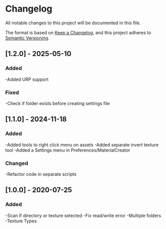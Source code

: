 # Changelog
All notable changes to this project will be documented in this file.

The format is based on [Keep a Changelog](https://keepachangelog.com/en/1.0.0/),
and this project adheres to [Semantic Versioning](https://semver.org/spec/v2.0.0.html).

## [1.2.0] - 2025-05-10
### Added
-Added URP support

### Fixed
-Check if folder exists before creating settings file

## [1.1.0] - 2024-11-18
### Added
-Added tools to right click menu on assets
-Added separate invert texture tool
-Added a Settings menu in Preferences/MaterialCreator

### Changed
-Refactor code in separate scripts

## [1.0.0] - 2020-07-25
### Added
-Scan if directory or texture selected
-Fix read/write error
-Multiple folders
-Texture Types

